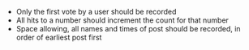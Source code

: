 - Only the first vote by a user should be recorded
- All hits to a number should increment the count for that number
- Space allowing, all names and times of post should be recorded, in order of earliest post first